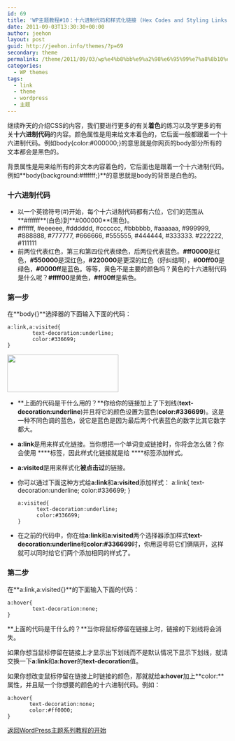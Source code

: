 ```yaml
---
id: 69
title: 'WP主题教程#10：十六进制代码和样式化链接 (Hex Codes and Styling Links)'
date: 2011-09-03T13:30:30+00:00
author: jeehon
layout: post
guid: http://jeehon.info/themes/?p=69
secondary: theme
permalink: /theme/2011/09/03/wp%e4%b8%bb%e9%a2%98%e6%95%99%e7%a8%8b10%ef%bc%9a%e5%8d%81%e5%85%ad%e8%bf%9b%e5%88%b6%e4%bb%a3%e7%a0%81%e5%92%8c%e6%a0%b7%e5%bc%8f%e5%8c%96%e9%93%be%e6%8e%a5-hex-codes-and-styling-links/
categories:
  - WP themes
tags:
  - link
  - theme
  - wordpress
  - 主题
---
```

继续昨天的介绍CSS的内容，我们要进行更多的有关**着色**的练习以及学更多的有关**十六进制代码**的内容。颜色属性是用来给文本着色的，它后面一般都跟着一个十六进制代码。例如body{color:#000000;}的意思就是你网页的body部分所有的文本都会是黑色的。

背景属性是用来给所有的非文本内容着色的，它后面也是跟着一个十六进制代码。例如**body{background:#ffffff;}**的意思就是body的背景是白色的。

### 十六进制代码

  * 以一个英镑符号(#)开始，每个十六进制代码都有六位，它们的范围从**#ffffff**(白色)到**#000000**(黑色)。
  * #ffffff, #eeeeee, #dddddd, #cccccc, #bbbbbb, #aaaaaa, #999999, #888888, #777777, #666666, #555555, #444444, #333333. #222222, #111111
  * 前两位代表红色，第三和第四位代表绿色，后两位代表蓝色。**#ff0000**是红色，**#550000**是深红色，**#220000**是更深的红色（好纠结啊），**#00ff00**是绿色，**#0000ff**是蓝色。等等，黄色不是主要的颜色吗？黄色的十六进制代码是什么呢？**#ffff00**是黄色，**#ff00ff**是紫色。

### 第一步

在**body{}**选择器的下面输入下面的代码：

    a:link,a:visited{
            text-decoration:underline;
            color:#336699;
    }
    

[<img src="http://jeehon.info/log/files/2011/08/style-links.gif" alt="" title="style-links" width="254" height="86" class="aligncenter size-full wp-image-870" />](http://jeehon.info/log/files/2011/08/style-links.gif)

  * **上面的代码是干什么用的？**你给你的链接加上了下划线(**text-decoration:underline**)并且将它的颜色设置为蓝色(**color:#336699**)。这是一种不同色调的蓝色，说它是蓝色是因为最后两个代表蓝色的数字比其它数字都大。
  * **a:link**是用来样式化链接。当你想把一个单词变成链接时，你将会怎么做？你会使用 **<a>** **</a>**标签，因此样式化链接就是给 **<a>**标签添加样式。
  * **a:visited**是用来样式化**被点击过**的链接。
  * 你可以通过下面这种方式给**a:link**和**a:visited**添加样式： 
        a:link{
        	text-decoration:underline;
        	color:#336699;
        }
        
        a:visited{
              text-decoration:underline;
              color:#336699;
        }
        

  * 在之前的代码中，你在给**a:link**和**a:visited**两个选择器添加样式**text-decoration:underline**和**color:#336699**时，你用逗号将它们俩隔开，这样就可以同时给它们两个添加相同的样式了。

### 第二步

在**a:link,a:visited{}**的下面输入下面的代码：

    a:hover{
            text-decoration:none;
    }
    

**上面的代码是干什么的？**当你将鼠标停留在链接上时，链接的下划线将会消失。

如果你想当鼠标停留在链接上才显示出下划线而不是默认情况下显示下划线，就请交换一下**a:link**和**a:hover**的**text-decoration**值。

如果你想改变鼠标停留在链接上时链接的颜色，那就就给**a:hover**加上**color:**属性，并且赋一个你想要的颜色的十六进制代码。例如：

    a:hover{
           text-decoration:none;
           color:#ff0000;
    }
    

[返回WordPress主题系列教程的开始](http://jeehon.info/themes/)